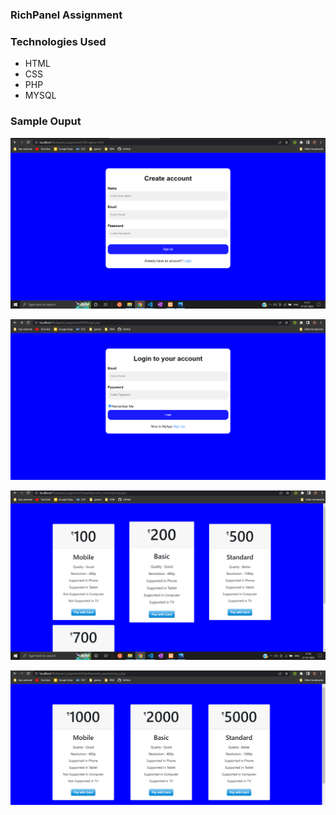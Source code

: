 ### RichPanel Assignment

### Technologies Used

* HTML
* CSS
* PHP
* MYSQL
### Sample Ouput

![image](Output/Register.png)

![image](Output/Login.png)

![image](Output/Monthly.png)

![image](Output/Yearly.png)
